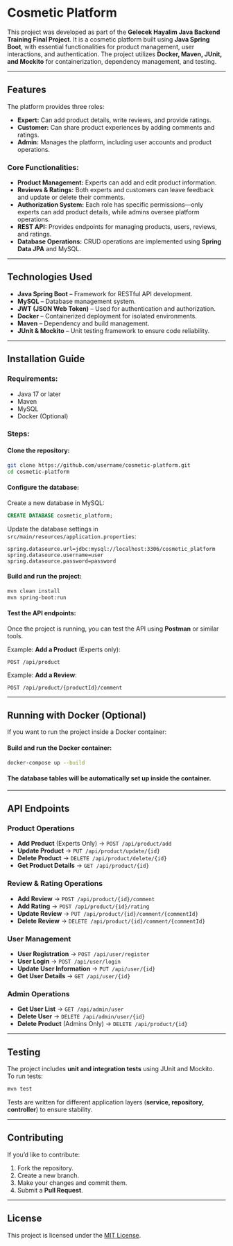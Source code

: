 # Cosmetic Platform  

This project was developed as part of the **Gelecek Hayalim Java Backend Training Final Project**. It is a cosmetic platform built using **Java Spring Boot**, with essential functionalities for product management, user interactions, and authentication. The project utilizes **Docker, Maven, JUnit, and Mockito** for containerization, dependency management, and testing.

---

## Features  

The platform provides three roles:  

- **Expert:** Can add product details, write reviews, and provide ratings.  
- **Customer:** Can share product experiences by adding comments and ratings.  
- **Admin:** Manages the platform, including user accounts and product operations.  

### Core Functionalities:  
- **Product Management:** Experts can add and edit product information.  
- **Reviews & Ratings:** Both experts and customers can leave feedback and update or delete their comments.  
- **Authorization System:** Each role has specific permissions—only experts can add product details, while admins oversee platform operations.  
- **REST API:** Provides endpoints for managing products, users, reviews, and ratings.  
- **Database Operations:** CRUD operations are implemented using **Spring Data JPA** and MySQL.  

---

## Technologies Used  

- **Java Spring Boot** – Framework for RESTful API development.  
- **MySQL** – Database management system.  
- **JWT (JSON Web Token)** – Used for authentication and authorization.  
- **Docker** – Containerized deployment for isolated environments.  
- **Maven** – Dependency and build management.  
- **JUnit & Mockito** – Unit testing framework to ensure code reliability.  

---

## Installation Guide  

### Requirements:  
- Java 17 or later  
- Maven  
- MySQL  
- Docker (Optional)  

### Steps:  

#### Clone the repository:  
```bash
git clone https://github.com/username/cosmetic-platform.git
cd cosmetic-platform
```

#### Configure the database:  
Create a new database in MySQL:  
```sql
CREATE DATABASE cosmetic_platform;
```

Update the database settings in `src/main/resources/application.properties`:  
```properties
spring.datasource.url=jdbc:mysql://localhost:3306/cosmetic_platform
spring.datasource.username=user
spring.datasource.password=password
```

#### Build and run the project:  
```bash
mvn clean install
mvn spring-boot:run
```

#### Test the API endpoints:  
Once the project is running, you can test the API using **Postman** or similar tools.  

Example: **Add a Product** (Experts only):  
```http
POST /api/product
```

Example: **Add a Review**:  
```http
POST /api/product/{productId}/comment
```

---

## Running with Docker (Optional)  

If you want to run the project inside a Docker container:  

#### Build and run the Docker container:  
```bash
docker-compose up --build
```
#### The database tables will be automatically set up inside the container.  

---

## API Endpoints  

### Product Operations  
- **Add Product** (Experts Only) → `POST /api/product/add`  
- **Update Product** → `PUT /api/product/update/{id}`  
- **Delete Product** → `DELETE /api/product/delete/{id}`  
- **Get Product Details** → `GET /api/product/{id}`  

### Review & Rating Operations  
- **Add Review** → `POST /api/product/{id}/comment`  
- **Add Rating** → `POST /api/product/{id}/rating`  
- **Update Review** → `PUT /api/product/{id}/comment/{commentId}`  
- **Delete Review** → `DELETE /api/product/{id}/comment/{commentId}`  

### User Management  
- **User Registration** → `POST /api/user/register`  
- **User Login** → `POST /api/user/login`  
- **Update User Information** → `PUT /api/user/{id}`  
- **Get User Details** → `GET /api/user/{id}`  

### Admin Operations  
- **Get User List** → `GET /api/admin/user`  
- **Delete User** → `DELETE /api/admin/user/{id}`  
- **Delete Product** (Admins Only) → `DELETE /api/product/{id}`  

---

## Testing  

The project includes **unit and integration tests** using JUnit and Mockito.  
To run tests:  
```bash
mvn test
```

Tests are written for different application layers (**service, repository, controller**) to ensure stability.  

---

## Contributing  

If you’d like to contribute:  

1. Fork the repository.  
2. Create a new branch.  
3. Make your changes and commit them.  
4. Submit a **Pull Request**.  

---

## License  
This project is licensed under the [MIT License](LICENSE).  
